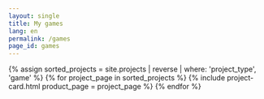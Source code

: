 ```yaml
---
layout: single
title: My games
lang: en
permalink: /games
page_id: games
---
```


<div class="product-card-container">
  {% assign sorted_projects = site.projects | reverse | where: 'project_type', 'game' %}
  {% for project_page in sorted_projects %}
    {% include project-card.html product_page = project_page %}
  {% endfor %}
</div>
